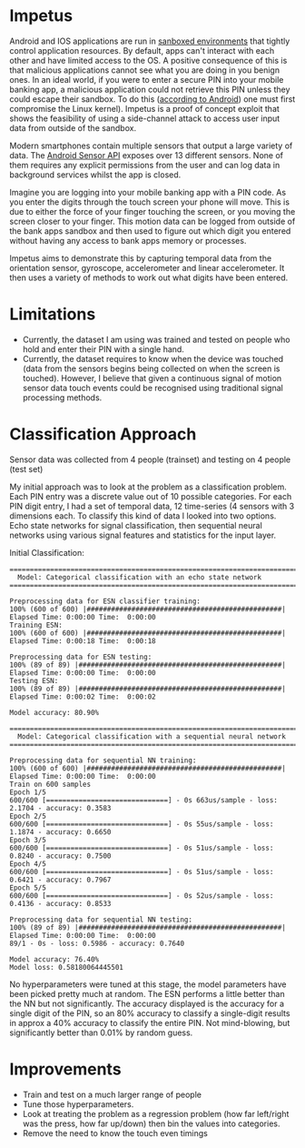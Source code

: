 # Impetus

Android and IOS applications are run in [sanboxed environments](https://en.wikipedia.org/wiki/Sandbox_(computer_security)) that tightly control application resources. By default, apps can't interact with each other and have limited access to the OS. A positive consequence of this is that malicious applications cannot see what you are doing in you benign ones. In an ideal world, if you were to enter a secure PIN into your mobile banking app, a malicious application could not retrieve this PIN unless they could escape their sandbox. To do this ([according to Android](https://source.android.com/security/app-sandbox)) one must first compromise the Linux kernel). Impetus is a proof of concept exploit that shows the feasibility of using a side-channel attack to access user input data from outside of the sandbox.

Modern smartphones contain multiple sensors that output a large variety of data. The [Android Sensor API](https://developer.android.com/guide/topics/sensors/index.html) exposes over 13 different sensors. None of them requires any explicit permissions from the user and can log data in background services whilst the app is closed. 

Imagine you are logging into your mobile banking app with a PIN code. As you enter the digits through the touch screen your phone will move. This is due to either the force of your finger touching the screen, or you moving the screen closer to your finger. This motion data can be logged from outside of the bank apps sandbox and then used to figure out which digit you entered without having any access to bank apps memory or processes.

Impetus aims to demonstrate this by capturing temporal data from the orientation sensor, gyroscope, accelerometer and linear accelerometer. It then uses a variety of methods to work out what digits have been entered.

# Limitations

- Currently, the dataset I am using was trained and tested on people who hold and enter their PIN with a single hand. 
- Currently, the dataset requires to know when the device was touched (data from the sensors begins being collected on when the screen is touched). However, I believe that given a continuous signal of motion sensor data touch events could be recognised using traditional signal processing methods.

# Classification Approach

Sensor data was collected from 4 people (trainset) and testing on 4 people (test set) 

My initial approach was to look at the problem as a classification problem. Each PIN entry was a discrete value out of 10 possible categories. For each PIN digit entry, I had a set of temporal data, 12 time-series (4 sensors with 3 dimensions each. To classify this kind of data I looked into two options. Echo state networks for signal classification, then sequential neural networks using various signal features and statistics for the input layer.

Initial Classification:

    ==========================================================================================================
      Model: Categorical classification with an echo state network
    ==========================================================================================================

    Preprocessing data for ESN classifier training:
    100% (600 of 600) |################################################| Elapsed Time: 0:00:00 Time:  0:00:00
    Training ESN:
    100% (600 of 600) |################################################| Elapsed Time: 0:00:18 Time:  0:00:18

    Preprocessing data for ESN testing:
    100% (89 of 89) |##################################################| Elapsed Time: 0:00:00 Time:  0:00:00
    Testing ESN:
    100% (89 of 89) |##################################################| Elapsed Time: 0:00:02 Time:  0:00:02

    Model accuracy: 80.90%

    ==========================================================================================================
      Model: Categorical classification with a sequential neural network
    ==========================================================================================================

    Preprocessing data for sequential NN training:
    100% (600 of 600) |################################################| Elapsed Time: 0:00:00 Time:  0:00:00
    Train on 600 samples
    Epoch 1/5
    600/600 [==============================] - 0s 663us/sample - loss: 2.1704 - accuracy: 0.3583
    Epoch 2/5
    600/600 [==============================] - 0s 55us/sample - loss: 1.1874 - accuracy: 0.6650
    Epoch 3/5
    600/600 [==============================] - 0s 51us/sample - loss: 0.8240 - accuracy: 0.7500
    Epoch 4/5
    600/600 [==============================] - 0s 51us/sample - loss: 0.6421 - accuracy: 0.7967
    Epoch 5/5
    600/600 [==============================] - 0s 52us/sample - loss: 0.4136 - accuracy: 0.8533

    Preprocessing data for sequential NN testing:
    100% (89 of 89) |##################################################| Elapsed Time: 0:00:00 Time:  0:00:00
    89/1 - 0s - loss: 0.5986 - accuracy: 0.7640

    Model accuracy: 76.40%
    Model loss: 0.58180064445501

No hyperparameters were tuned at this stage, the model parameters have been picked pretty much at random. The ESN performs a little better than the NN but not significantly. The accuracy displayed is the accuracy for a single digit of the PIN, so an 80% accuracy to classify a single-digit results in approx a 40% accuracy to classify the entire PIN. Not mind-blowing, but significantly better than 0.01% by random guess.

# Improvements

- Train and test on a much larger range of people
- Tune those hyperparameters.
- Look at treating the problem as a regression problem (how far left/right was the press, how far up/down) then bin the values into categories.
- Remove the need to know the touch even timings
